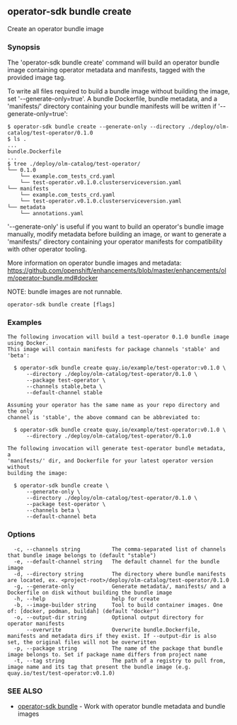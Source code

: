 ## operator-sdk bundle create

Create an operator bundle image

### Synopsis

The 'operator-sdk bundle create' command will build an operator
bundle image containing operator metadata and manifests, tagged with the
provided image tag.

To write all files required to build a bundle image without building the
image, set '--generate-only=true'. A bundle Dockerfile, bundle metadata, and
a 'manifests/' directory containing your bundle manifests will be written if
'--generate-only=true':

```
$ operator-sdk bundle create --generate-only --directory ./deploy/olm-catalog/test-operator/0.1.0
$ ls .
...
bundle.Dockerfile
...
$ tree ./deploy/olm-catalog/test-operator/
└── 0.1.0
	└── example.com_tests_crd.yaml
	└── test-operator.v0.1.0.clusterserviceversion.yaml
└── manifests
	└── example.com_tests_crd.yaml
	└── test-operator.v0.1.0.clusterserviceversion.yaml
└── metadata
	└── annotations.yaml
```

'--generate-only' is useful if you want to build an operator's bundle image
manually, modify metadata before building an image, or want to generate a
'manifests/' directory containing your operator manifests for compatibility
with other operator tooling.

More information on operator bundle images and metadata:
https://github.com/openshift/enhancements/blob/master/enhancements/olm/operator-bundle.md#docker

NOTE: bundle images are not runnable.


```
operator-sdk bundle create [flags]
```

### Examples

```
The following invocation will build a test-operator 0.1.0 bundle image using Docker.
This image will contain manifests for package channels 'stable' and 'beta':

  $ operator-sdk bundle create quay.io/example/test-operator:v0.1.0 \
      --directory ./deploy/olm-catalog/test-operator/0.1.0 \
      --package test-operator \
      --channels stable,beta \
      --default-channel stable

Assuming your operator has the same name as your repo directory and the only
channel is 'stable', the above command can be abbreviated to:

  $ operator-sdk bundle create quay.io/example/test-operator:v0.1.0 \
      --directory ./deploy/olm-catalog/test-operator/0.1.0

The following invocation will generate test-operator bundle metadata, a
'manifests/' dir, and Dockerfile for your latest operator version without
building the image:

  $ operator-sdk bundle create \
      --generate-only \
      --directory ./deploy/olm-catalog/test-operator/0.1.0 \
      --package test-operator \
      --channels beta \
      --default-channel beta

```

### Options

```
  -c, --channels string          The comma-separated list of channels that bundle image belongs to (default "stable")
  -e, --default-channel string   The default channel for the bundle image
  -d, --directory string         The directory where bundle manifests are located, ex. <project-root>/deploy/olm-catalog/test-operator/0.1.0
  -g, --generate-only            Generate metadata/, manifests/ and a Dockerfile on disk without building the bundle image
  -h, --help                     help for create
  -b, --image-builder string     Tool to build container images. One of: [docker, podman, buildah] (default "docker")
  -o, --output-dir string        Optional output directory for operator manifests
      --overwrite                Overwrite bundle.Dockerfile, manifests and metadata dirs if they exist. If --output-dir is also set, the original files will not be overwritten
  -p, --package string           The name of the package that bundle image belongs to. Set if package name differs from project name
  -t, --tag string               The path of a registry to pull from, image name and its tag that present the bundle image (e.g. quay.io/test/test-operator:v0.1.0)
```

### SEE ALSO

* [operator-sdk bundle](operator-sdk_bundle.md)	 - Work with operator bundle metadata and bundle images

